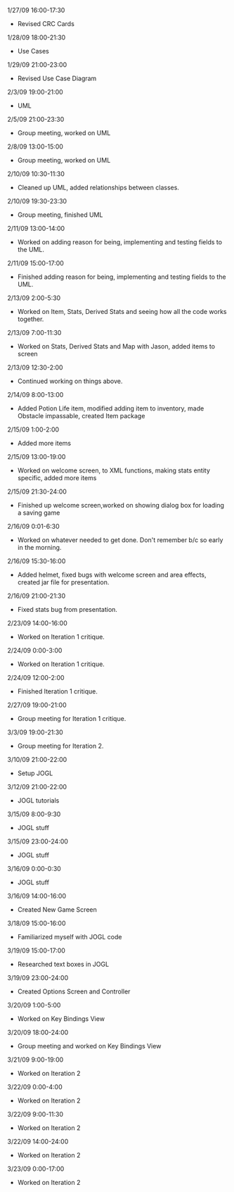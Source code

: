 1/27/09 16:00-17:30
  * Revised CRC Cards

1/28/09 18:00-21:30
  * Use Cases

1/29/09 21:00-23:00
  * Revised Use Case Diagram

2/3/09 19:00-21:00
  * UML

2/5/09 21:00-23:30
  * Group meeting, worked on UML

2/8/09 13:00-15:00
  * Group meeting, worked on UML

2/10/09 10:30-11:30
  * Cleaned up UML, added relationships between classes.

2/10/09 19:30-23:30
  * Group meeting, finished UML

2/11/09 13:00-14:00
  * Worked on adding reason for being, implementing and testing fields to the UML.

2/11/09 15:00-17:00
  * Finished adding reason for being, implementing and testing fields to the UML.

2/13/09 2:00-5:30
  * Worked on Item, Stats, Derived Stats and seeing how all the code works together.

2/13/09 7:00-11:30
  * Worked on Stats, Derived Stats and Map with Jason, added items to screen

2/13/09 12:30-2:00
  * Continued working on things above.

2/14/09 8:00-13:00
  * Added Potion Life item, modified adding item to inventory, made Obstacle impassable, created Item package

2/15/09 1:00-2:00
  * Added more items

2/15/09 13:00-19:00
  * Worked on welcome screen, to XML functions, making stats entity specific, added more items

2/15/09 21:30-24:00
  * Finished up welcome screen,worked on showing dialog box for loading a saving game

2/16/09 0:01-6:30
  * Worked on whatever needed to get done. Don't remember b/c so early in the morning.

2/16/09 15:30-16:00
  * Added helmet, fixed bugs with welcome screen and area effects, created jar file for presentation.

2/16/09 21:00-21:30
  * Fixed stats bug from presentation.

2/23/09 14:00-16:00
  * Worked on Iteration 1 critique.

2/24/09 0:00-3:00
  * Worked on Iteration 1 critique.

2/24/09 12:00-2:00
  * Finished Iteration 1 critique.

2/27/09 19:00-21:00
  * Group meeting for Iteration 1 critique.

3/3/09 19:00-21:30
  * Group meeting for Iteration 2.

3/10/09 21:00-22:00
  * Setup JOGL

3/12/09 21:00-22:00
  * JOGL tutorials

3/15/09 8:00-9:30
  * JOGL stuff

3/15/09 23:00-24:00
  * JOGL stuff

3/16/09 0:00-0:30
  * JOGL stuff

3/16/09 14:00-16:00
  * Created New Game Screen

3/18/09 15:00-16:00
  * Familiarized myself with JOGL code

3/19/09 15:00-17:00
  * Researched text boxes in JOGL

3/19/09 23:00-24:00
  * Created Options Screen and Controller

3/20/09 1:00-5:00
  * Worked on Key Bindings View

3/20/09 18:00-24:00
  * Group meeting and worked on Key Bindings View

3/21/09 9:00-19:00
  * Worked on Iteration 2

3/22/09 0:00-4:00
  * Worked on Iteration 2

3/22/09 9:00-11:30
  * Worked on Iteration 2

3/22/09 14:00-24:00
  * Worked on Iteration 2

3/23/09 0:00-17:00
  * Worked on Iteration 2